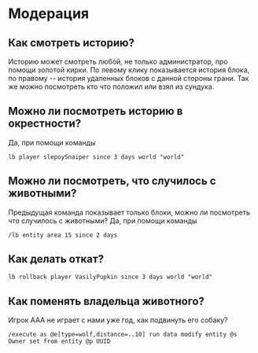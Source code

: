 # Модерация
## Как смотреть историю?
Историю может смотреть любой, не только администратор, про помощи золотой кирки.
По левому клику показывается история блока, по правому -- история удаленных блоков с данной стороны грани.
Так же можно посмотреть кто что положил или взял из сундука.

## Можно ли посмотреть историю в окрестности?
Да, при помощи команды
~~~
lb player slepoySnaiper since 3 days world "world"
~~~

## Можно ли посмотреть, что случилось с животными?
Предыдущая команда показывает только блоки, можно ли посмотреть что случилось с животными?
Да, при помощи команды
~~~
/lb entity area 15 since 2 days
~~~

## Как делать откат?
~~~
lb rollback player VasilyPupkin since 3 days world "world"
~~~

## Как поменять владельца животного?
Игрок AAA не играет с нами уже год, как подвинуть его собаку?
~~~
/execute as @e[type=wolf,distance=..10] run data modify entity @s Owner set from entity @p UUID
~~~

